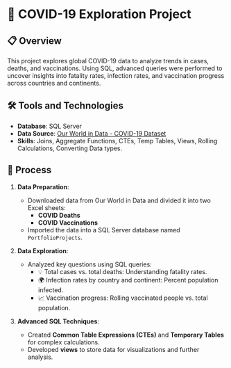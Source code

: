 # 🦠 COVID-19 Exploration Project  

## 📋 Overview  
This project explores global COVID-19 data to analyze trends in cases, deaths, and vaccinations. Using SQL, advanced queries were performed to uncover insights into fatality rates, infection rates, and vaccination progress across countries and continents.  

## 🛠️ Tools and Technologies  
- **Database**: SQL Server  
- **Data Source**: [Our World in Data - COVID-19 Dataset](https://ourworldindata.org/covid-deaths)  
- **Skills**: Joins, Aggregate Functions, CTEs, Temp Tables, Views, Rolling Calculations, Converting Data types.

## 🔄 Process  
1. **Data Preparation**:  
   - Downloaded data from Our World in Data and divided it into two Excel sheets:  
     - **COVID Deaths**  
     - **COVID Vaccinations**  
   - Imported the data into a SQL Server database named `PortfolioProjects`.  

2. **Data Exploration**:  
   - Analyzed key questions using SQL queries:  
     - 💡 Total cases vs. total deaths: Understanding fatality rates.  
     - 🌍 Infection rates by country and continent: Percent population infected.  
     - 📈 Vaccination progress: Rolling vaccinated people vs. total population.  

3. **Advanced SQL Techniques**:  
   - Created **Common Table Expressions (CTEs)** and **Temporary Tables** for complex calculations.  
   - Developed **views** to store data for visualizations and further analysis.  

  



